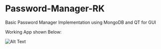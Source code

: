 # Password-Manager-RK
Basic Password Manager Implementation using MongoDB and QT for GUI

Working App shown Below:

![Alt Text](https://media.giphy.com/media/XQa9COC77uwLG6N1qS/giphy.gif)
